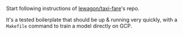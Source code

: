 Start following instructions of [lewagon/taxi-fare](https://github.com/lewagon/taxi-fare)'s repo.

It's a tested boilerplate that should be up & running very quickly, with a `Makefile` command to train a model directly on GCP.
